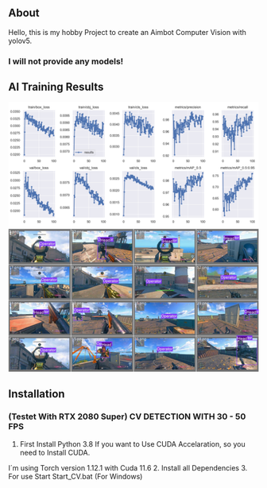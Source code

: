 ## About
Hello, this is my hobby Project to create an Aimbot Computer Vision with yolov5.
### I will not provide any models!

## AI Training Results

![Results Graph](https://github.com/Rewyero/Lime-Computer-Vision-Aimbot/blob/master/img/results.png)
![Results Labels](https://github.com/Rewyero/Lime-Computer-Vision-Aimbot/blob/master/img/val_batch2_labels.jpg)

## Installation
### (Testet With RTX 2080 Super) CV DETECTION WITH 30 - 50 FPS
1. First Install Python 3.8
If you want to Use CUDA Accelaration, so you need to Install CUDA.

I´m using Torch version 1.12.1 with Cuda 11.6
2. Install all Dependencies
3. For use Start Start_CV.bat (For Windows)